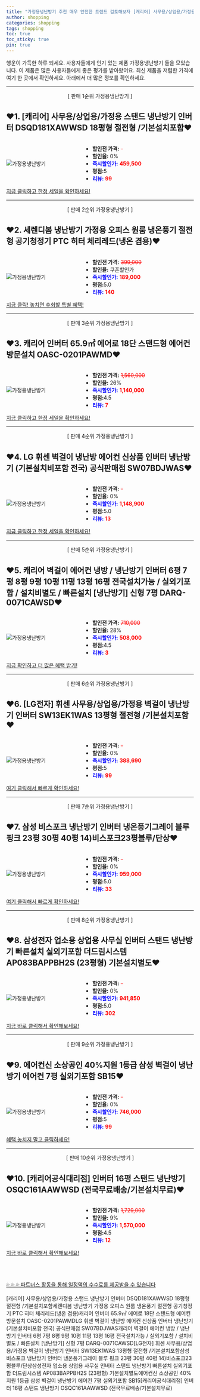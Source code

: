 ```yaml
---
title: "가정용냉난방기 추천 매우 안전한 트렌드 검토해보자 [캐리어] 사무용/상업용/가정용 스탠드 냉난방기 인버터"
author: shopping
categories: shopping
tags: shopping
toc: true
toc_sticky: true
pin: true
---
```

행운이 가득한 하루 되세요. 사용자들에게 인기 있는 제품 가정용냉난방기 들을 모았습니다. 이 제품은 많은 사용자들에게 좋은 평가를 받아왔어요. 최신 제품을 저렴한 가격에 여기 한 곳에서 확인하세요. 아래에서 더 많은 정보를 확인하세요.

---
<p class="toplist" style="margin: 0 auto; display: block; width: fit-content;">[ 판매 1순위 가정용냉난방기 ]</p>

<h2><strong>❤️1. [캐리어] 사무용/상업용/가정용 스탠드 냉난방기 인버터 DSQD181XAWWSD 18평형 절전형 /기본설치포함❤️</strong></h2>

<div style="display: flex; align-items: center;">
    <div style="flex: 0.4;">
        <img src="https://thumbnail8.coupangcdn.com/thumbnails/remote/230x230ex/image/vendor_inventory/673f/1398aa7e83961d7c32e721ccfc944788b298ba6efff85e3a5e25eef944af.jpg" alt="가정용냉난방기" style="max-width: 100%;">
    </div>
    <div style="flex: 0.6; margin-left: 10px;">
        <ul>
            <li><strong>할인전 가격:</strong> <del style="color: red;">-</del></li>
            <li><strong>할인율:</strong> 0%</li>
            <li><span style='color:blue'><strong>즉시할인가:</strong></span> <span style='color:red'><strong>459,500</strong></span></li>
            <li><strong>평점:</strong>5</li>
            <li><span style='color:blue'><strong>리뷰:</strong></span> <span style='color:red'><strong>99</strong></span></li>
        </ul>
    </div>
</div>
<div class="center">
    <a href="https://William4Davisa.github.io?lptag=AF9450613&subid=githubio&pageKey=7986829295&traceid=V0-153&itemId=22187271115&vendorItemId=89233528440" class="myButton">
        지금 클릭하고 한정 세일을 확인하세요!
    </a>
</div>


---
<p class="toplist" style="margin: 0 auto; display: block; width: fit-content;">[ 판매 2순위 가정용냉난방기 ]</p>

<h2><strong>❤️2. 세렌디봄 냉난방기 가정용 오피스 원룸 냉온풍기 절전형 공기청정기 PTC 히터 체리레드(냉온 겸용)❤️</strong></h2>

<div style="display: flex; align-items: center;">
    <div style="flex: 0.4;">
        <img src="https://thumbnail8.coupangcdn.com/thumbnails/remote/230x230ex/image/vendor_inventory/16f3/efc8fbaa41ac6764154495d5dd7b569837caa3a071e3d66426a3f95bfc02.jpg" alt="가정용냉난방기" style="max-width: 100%;">
    </div>
    <div style="flex: 0.6; margin-left: 10px;">
        <ul>
            <li><strong>할인전 가격:</strong> <del style="color: red;">399,000</del></li>
            <li><strong>할인율:</strong> 쿠폰할인가</li>
            <li><span style='color:blue'><strong>즉시할인가:</strong></span> <span style='color:red'><strong>189,000</strong></span></li>
            <li><strong>평점:</strong>5.0</li>
            <li><span style='color:blue'><strong>리뷰:</strong></span> <span style='color:red'><strong>140</strong></span></li>
        </ul>
    </div>
</div>
<div class="center">
    <a href="https://William4Davisa.github.io?lptag=AF9450613&subid=githubio&pageKey=7683933910&traceid=V0-153&itemId=20530288188&vendorItemId=87607356814" class="myButton">
        지금 클릭! 놓치면 후회할 특별 혜택!
    </a>
</div>


---
<p class="toplist" style="margin: 0 auto; display: block; width: fit-content;">[ 판매 3순위 가정용냉난방기 ]</p>

<h2><strong>❤️3. 캐리어 인버터 65.9㎡ 에어로 18단 스탠드형 에어컨 방문설치 OASC-0201PAWMD❤️</strong></h2>

<div style="display: flex; align-items: center;">
    <div style="flex: 0.4;">
        <img src="https://thumbnail6.coupangcdn.com/thumbnails/remote/230x230ex/image/retail/images/1789082950576557-df8ba6dc-e42f-49fa-9e47-39674ef1cb02.jpg" alt="가정용냉난방기" style="max-width: 100%;">
    </div>
    <div style="flex: 0.6; margin-left: 10px;">
        <ul>
            <li><strong>할인전 가격:</strong> <del style="color: red;">1,560,000</del></li>
            <li><strong>할인율:</strong> 26%</li>
            <li><span style='color:blue'><strong>즉시할인가:</strong></span> <span style='color:red'><strong>1,140,000</strong></span></li>
            <li><strong>평점:</strong>4.5</li>
            <li><span style='color:blue'><strong>리뷰:</strong></span> <span style='color:red'><strong>7</strong></span></li>
        </ul>
    </div>
</div>
<div class="center">
    <a href="https://William4Davisa.github.io?lptag=AF9450613&subid=githubio&pageKey=8067466581&traceid=V0-153&itemId=22695997470&vendorItemId=89731685380" class="myButton">
        지금 클릭하고 한정 세일을 확인하세요!
    </a>
</div>


---
<p class="toplist" style="margin: 0 auto; display: block; width: fit-content;">[ 판매 4순위 가정용냉난방기 ]</p>

<h2><strong>❤️4. LG 휘센 벽걸이 냉난방 에어컨 신상품 인버터 냉난방기 (기본설치비포함 전국) 공식판매점 SW07BDJWAS❤️</strong></h2>

<div style="display: flex; align-items: center;">
    <div style="flex: 0.4;">
        <img src="https://thumbnail6.coupangcdn.com/thumbnails/remote/230x230ex/image/vendor_inventory/0e17/1b0c5b06fbf05c29b073d1811e6a9fae7eb1de965c54dff86a63f59daba9.jpg" alt="가정용냉난방기" style="max-width: 100%;">
    </div>
    <div style="flex: 0.6; margin-left: 10px;">
        <ul>
            <li><strong>할인전 가격:</strong> <del style="color: red;">-</del></li>
            <li><strong>할인율:</strong> 0%</li>
            <li><span style='color:blue'><strong>즉시할인가:</strong></span> <span style='color:red'><strong>1,148,900</strong></span></li>
            <li><strong>평점:</strong>5.0</li>
            <li><span style='color:blue'><strong>리뷰:</strong></span> <span style='color:red'><strong>13</strong></span></li>
        </ul>
    </div>
</div>
<div class="center">
    <a href="https://William4Davisa.github.io?lptag=AF9450613&subid=githubio&pageKey=7648425909&traceid=V0-153&itemId=20343696978&vendorItemId=85387926614" class="myButton">
        지금 클릭하고 한정 세일을 확인하세요!
    </a>
</div>


---
<p class="toplist" style="margin: 0 auto; display: block; width: fit-content;">[ 판매 5순위 가정용냉난방기 ]</p>

<h2><strong>❤️5. 캐리어 벽걸이 에어컨 냉방 / 냉난방기 인버터 6평 7평 8평 9평 10평 11평 13평 16평 전국설치가능 / 실외기포함 / 설치비별도 / 빠른설치 [냉난방기] 신형 7평 DARQ-0071CAWSD❤️</strong></h2>

<div style="display: flex; align-items: center;">
    <div style="flex: 0.4;">
        <img src="https://thumbnail6.coupangcdn.com/thumbnails/remote/230x230ex/image/vendor_inventory/4e0a/1656cca680887227dfea5badb24c52fc62d813d6d87aea85b6da5233c121.jpg" alt="가정용냉난방기" style="max-width: 100%;">
    </div>
    <div style="flex: 0.6; margin-left: 10px;">
        <ul>
            <li><strong>할인전 가격:</strong> <del style="color: red;">710,000</del></li>
            <li><strong>할인율:</strong> 28%</li>
            <li><span style='color:blue'><strong>즉시할인가:</strong></span> <span style='color:red'><strong>508,000</strong></span></li>
            <li><strong>평점:</strong>4.5</li>
            <li><span style='color:blue'><strong>리뷰:</strong></span> <span style='color:red'><strong>3</strong></span></li>
        </ul>
    </div>
</div>
<div class="center">
    <a href="https://William4Davisa.github.io?lptag=AF9450613&subid=githubio&pageKey=6591646780&traceid=V0-153&itemId=20808610124&vendorItemId=90373289139" class="myButton">
        지금 확인하고 더 많은 혜택 받기!
    </a>
</div>


---
<p class="toplist" style="margin: 0 auto; display: block; width: fit-content;">[ 판매 6순위 가정용냉난방기 ]</p>

<h2><strong>❤️6. [LG전자] 휘센 사무용/상업용/가정용 벽걸이 냉난방기 인버터 SW13EK1WAS 13평형 절전형 /기본설치포함❤️</strong></h2>

<div style="display: flex; align-items: center;">
    <div style="flex: 0.4;">
        <img src="https://thumbnail6.coupangcdn.com/thumbnails/remote/230x230ex/image/vendor_inventory/5a1d/c97700c2c394827d6b81f6bc7f627f530dae2eecdb9ef8c70d73e4f1f4cc.jpg" alt="가정용냉난방기" style="max-width: 100%;">
    </div>
    <div style="flex: 0.6; margin-left: 10px;">
        <ul>
            <li><strong>할인전 가격:</strong> <del style="color: red;">-</del></li>
            <li><strong>할인율:</strong> 0%</li>
            <li><span style='color:blue'><strong>즉시할인가:</strong></span> <span style='color:red'><strong>388,690</strong></span></li>
            <li><strong>평점:</strong>5</li>
            <li><span style='color:blue'><strong>리뷰:</strong></span> <span style='color:red'><strong>99</strong></span></li>
        </ul>
    </div>
</div>
<div class="center">
    <a href="https://William4Davisa.github.io?lptag=AF9450613&subid=githubio&pageKey=7988999825&traceid=V0-153&itemId=22203852910&vendorItemId=89249988438" class="myButton">
        여기 클릭해서 빠르게 확인하세요!
    </a>
</div>


---
<p class="toplist" style="margin: 0 auto; display: block; width: fit-content;">[ 판매 7순위 가정용냉난방기 ]</p>

<h2><strong>❤️7. 삼성 비스포크 냉난방기 인버터 냉온풍기그레이 블루 핑크 23평 30평 40평 14)비스포크23평블루/단상❤️</strong></h2>

<div style="display: flex; align-items: center;">
    <div style="flex: 0.4;">
        <img src="https://thumbnail6.coupangcdn.com/thumbnails/remote/230x230ex/image/vendor_inventory/53ac/ed9c01ed6e7bd31feb84dc78467c20f6c693e19fa8c8949a3773a14e910d.jpg" alt="가정용냉난방기" style="max-width: 100%;">
    </div>
    <div style="flex: 0.6; margin-left: 10px;">
        <ul>
            <li><strong>할인전 가격:</strong> <del style="color: red;">-</del></li>
            <li><strong>할인율:</strong> 0%</li>
            <li><span style='color:blue'><strong>즉시할인가:</strong></span> <span style='color:red'><strong>959,000</strong></span></li>
            <li><strong>평점:</strong>5.0</li>
            <li><span style='color:blue'><strong>리뷰:</strong></span> <span style='color:red'><strong>33</strong></span></li>
        </ul>
    </div>
</div>
<div class="center">
    <a href="https://William4Davisa.github.io?lptag=AF9450613&subid=githubio&pageKey=6351717555&traceid=V0-153&itemId=13367812037&vendorItemId=78435176457" class="myButton">
        여기 클릭해서 빠르게 확인하세요!
    </a>
</div>


---
<p class="toplist" style="margin: 0 auto; display: block; width: fit-content;">[ 판매 8순위 가정용냉난방기 ]</p>

<h2><strong>❤️8. 삼성전자 업소용 상업용 사무실 인버터 스탠드 냉난방기 빠른설치 실외기포함 더드림시스템 AP083BAPPBH2S (23평형) 기본설치별도❤️</strong></h2>

<div style="display: flex; align-items: center;">
    <div style="flex: 0.4;">
        <img src="https://thumbnail10.coupangcdn.com/thumbnails/remote/230x230ex/image/vendor_inventory/4ccb/8d34c39b66c2c1292fd8a85c495f25754d33ccda7445ed692a76a99bcfd2.jpg" alt="가정용냉난방기" style="max-width: 100%;">
    </div>
    <div style="flex: 0.6; margin-left: 10px;">
        <ul>
            <li><strong>할인전 가격:</strong> <del style="color: red;">-</del></li>
            <li><strong>할인율:</strong> 0%</li>
            <li><span style='color:blue'><strong>즉시할인가:</strong></span> <span style='color:red'><strong>941,850</strong></span></li>
            <li><strong>평점:</strong>5.0</li>
            <li><span style='color:blue'><strong>리뷰:</strong></span> <span style='color:red'><strong>302</strong></span></li>
        </ul>
    </div>
</div>
<div class="center">
    <a href="https://William4Davisa.github.io?lptag=AF9450613&subid=githubio&pageKey=7679643811&traceid=V0-153&itemId=20508821923&vendorItemId=71822195457" class="myButton">
        지금 바로 클릭해서 확인해보세요!
    </a>
</div>


---
<p class="toplist" style="margin: 0 auto; display: block; width: fit-content;">[ 판매 9순위 가정용냉난방기 ]</p>

<h2><strong>❤️9. 에어컨신 소상공인 40%지원 1등급 삼성 벽걸이 냉난방기 에어컨 7평 실외기포함 SB15❤️</strong></h2>

<div style="display: flex; align-items: center;">
    <div style="flex: 0.4;">
        <img src="https://thumbnail9.coupangcdn.com/thumbnails/remote/230x230ex/image/vendor_inventory/a39f/7bdf09e9f0e3c4b6632f6eb75d482692322e5a64e7e9edf4a61fb8b2319e.jpg" alt="가정용냉난방기" style="max-width: 100%;">
    </div>
    <div style="flex: 0.6; margin-left: 10px;">
        <ul>
            <li><strong>할인전 가격:</strong> <del style="color: red;">-</del></li>
            <li><strong>할인율:</strong> 0%</li>
            <li><span style='color:blue'><strong>즉시할인가:</strong></span> <span style='color:red'><strong>746,000</strong></span></li>
            <li><strong>평점:</strong>5</li>
            <li><span style='color:blue'><strong>리뷰:</strong></span> <span style='color:red'><strong>99</strong></span></li>
        </ul>
    </div>
</div>
<div class="center">
    <a href="https://William4Davisa.github.io?lptag=AF9450613&subid=githubio&pageKey=8232091506&traceid=V0-153&itemId=23694014143&vendorItemId=90149823792" class="myButton">
        혜택 놓치지 말고 클릭하세요!
    </a>
</div>


---
<p class="toplist" style="margin: 0 auto; display: block; width: fit-content;">[ 판매 10순위 가정용냉난방기 ]</p>

<h2><strong>❤️10. [캐리어공식대리점] 인버터 16평 스탠드 냉난방기 OSQC161AAWWSD (전국무료배송/기본설치무료)❤️</strong></h2>

<div style="display: flex; align-items: center;">
    <div style="flex: 0.4;">
        <img src="https://thumbnail7.coupangcdn.com/thumbnails/remote/230x230ex/image/vendor_inventory/57ee/f7bfb26f86c37b1d6b7bb21d8368b789f021c01cbb60b940e538095bb3b0.jpg" alt="가정용냉난방기" style="max-width: 100%;">
    </div>
    <div style="flex: 0.6; margin-left: 10px;">
        <ul>
            <li><strong>할인전 가격:</strong> <del style="color: red;">1,729,000</del></li>
            <li><strong>할인율:</strong> 9%</li>
            <li><span style='color:blue'><strong>즉시할인가:</strong></span> <span style='color:red'><strong>1,570,000</strong></span></li>
            <li><strong>평점:</strong>4.5</li>
            <li><span style='color:blue'><strong>리뷰:</strong></span> <span style='color:red'><strong>12</strong></span></li>
        </ul>
    </div>
</div>
<div class="center">
    <a href="https://William4Davisa.github.io?lptag=AF9450613&subid=githubio&pageKey=4570680551&traceid=V0-153&itemId=5583889480&vendorItemId=72883062339" class="myButton">
        지금 바로 클릭해서 확인해보세요!
    </a>
</div>

<br><br><br>[💦 💦 💦 파트너스 활동을 통해 일정액의 수수료를 제공받을 수 있습니다](https://link.coupang.com/a/bcpT2c)<br><br>[캐리어] 사무용/상업용/가정용 스탠드 냉난방기 인버터 DSQD181XAWWSD 18평형 절전형 /기본설치포함세렌디봄 냉난방기 가정용 오피스 원룸 냉온풍기 절전형 공기청정기 PTC 히터 체리레드(냉온 겸용)캐리어 인버터 65.9㎡ 에어로 18단 스탠드형 에어컨 방문설치 OASC-0201PAWMDLG 휘센 벽걸이 냉난방 에어컨 신상품 인버터 냉난방기 (기본설치비포함 전국) 공식판매점 SW07BDJWAS캐리어 벽걸이 에어컨 냉방 / 냉난방기 인버터 6평 7평 8평 9평 10평 11평 13평 16평 전국설치가능 / 실외기포함 / 설치비별도 / 빠른설치 [냉난방기] 신형 7평 DARQ-0071CAWSD[LG전자] 휘센 사무용/상업용/가정용 벽걸이 냉난방기 인버터 SW13EK1WAS 13평형 절전형 /기본설치포함삼성 비스포크 냉난방기 인버터 냉온풍기그레이 블루 핑크 23평 30평 40평 14)비스포크23평블루/단상삼성전자 업소용 상업용 사무실 인버터 스탠드 냉난방기 빠른설치 실외기포함 더드림시스템 AP083BAPPBH2S (23평형) 기본설치별도에어컨신 소상공인 40%지원 1등급 삼성 벽걸이 냉난방기 에어컨 7평 실외기포함 SB15[캐리어공식대리점] 인버터 16평 스탠드 냉난방기 OSQC161AAWWSD (전국무료배송/기본설치무료)